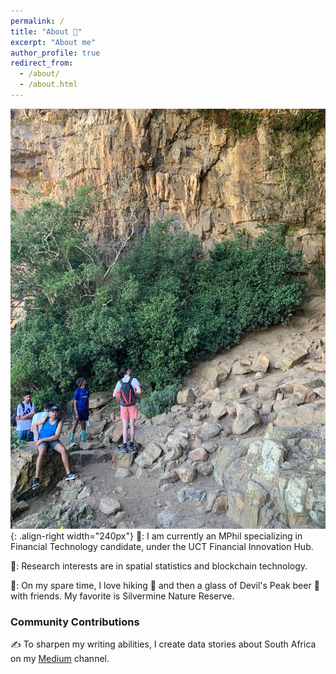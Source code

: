 ```yaml
---
permalink: /
title: "About 📌"
excerpt: "About me"
author_profile: true
redirect_from: 
  - /about/
  - /about.html
---
```


![Silvermine Nature Reserve](/images/silvermine.jpg){: .align-right width="240px"}
👔: I am currently an MPhil specializing in Financial Technology candidate, under the UCT Financial Innovation Hub. 

🎯: Research interests are in spatial statistics and blockchain technology.  

🎨: On my spare time, I love hiking 🥾 and then a glass of Devil's Peak beer 🍺 with friends. My favorite is Silvermine Nature Reserve. 

### Community Contributions 
✍️ To sharpen my writing abilities, I create data stories about South Africa on my [Medium](https://medium.com/@lenstwist) channel.

